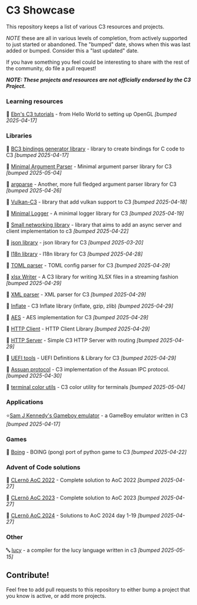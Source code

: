 # C3 Showcase

This repository keeps a list of various C3 resources and projects.

*NOTE* these are all in various levels of completion, from actively supported to just started or abandoned. The "bumped" date,
shows when this was last added or bumped. Consider this a "last updated" date.

If you have something you feel could be interesting to share with the rest of the community, do file a pull request!

***NOTE: These projects and resources are not officially endorsed by the C3 Project.***

### Learning resources

📖 [Ebn's C3 tutorials](https://ebn.codeberg.page/programming/c3/) - from Hello World to setting up OpenGL *[bumped 2025-04-17]*

### Libraries

📁 [BC3 bindings generator library](https://github.com/vssukharev/bc3) - library to create bindings for C code to C3 *[bumped 2025-04-17]*

📁 [Minimal Argument Parser](https://github.com/chaoticva/c3-argparser) - Minimal argument parser library for C3 *[bumped 2025-05-04]*

📁 [argparse](https://github.com/joshring/argparse) - Another, more full fledged argument parser library for C3 *[bumped 2025-04-26]*

📁 [Vulkan-C3](https://github.com/hucancode/vulkan-c3) - library that add vulkan support to C3 *[bumped 2025-04-18]*

📁 [Minimal Logger](https://github.com/chaoticva/c3-logger) - A minimal logger library for C3 *[bumped 2025-04-19]*

📁 [Small networking library](https://github.com/ygorpontelo/c3-server-lib) - library that aims to add an async server and client implementation to c3 *[bumped 2025-04-22]*

📁 [json library](https://github.com/hwchen/json-c3) - json library for C3 *[bumped 2025-03-20]*

📁 [I18n library](https://github.com/tahadostifam/i18n-c3) - I18n library for C3 *[bumped 2025-04-28]*

📁 [TOML parser](https://github.com/konimarti/toml.c3l) - TOML config parser for C3 *[bumped 2025-04-29]*

📁 [xlsx Writer](https://github.com/radekm/xlsx-writer) - A C3 library for writing XLSX files in a streaming fashion *[bumped 2025-04-29]*

📁 [XML parser](https://github.com/tonis2/xml.c3) - XML parser for C3 *[bumped 2025-04-29]*

📁 [Inflate](https://github.com/konimarti/tinf.c3l) - C3 Inflate library (inflate, gzip, zlib) *[bumped 2025-04-29]*

📁 [AES](https://github.com/konimarti/aes.c3l) - AES implementation for C3 *[bumped 2025-04-29]*

📁 [HTTP Client](https://github.com/tclesius/http.c3) - HTTP Client Library *[bumped 2025-04-29]*

📁 [HTTP Server](https://github.com/velikoss/c3-api) - Simple C3 HTTP Server with routing *[bumped 2025-04-29]*

📁 [UEFI tools](https://github.com/NotsoanoNimus/uefi.c3l) - UEFI Definitions & Library for C3 *[bumped 2025-04-29]*

📁 [Assuan protocol](https://github.com/konimarti/assuan.c3l) - C3 implementation of the Assuan IPC protocol. *[bumped 2025-04-30]*

📁 [terminal color utils](https://github.com/chaoticva/c3-colorutil) - C3 color utility for terminals *[bumped 2025-05-04]*

### Applications

⭐[Sam J Kennedy's Gameboy emulator](https://github.com/samjkennedy/gbc3) - a GameBoy emulator written in C3 *[bumped 2025-04-17]*

### Games

👾 [Boing](https://github.com/tekin-tontu/boing) - BOING (pong) port of python game to C3 *[bumped 2025-04-22]*

### Advent of Code solutions

🎅 [CLernö AoC 2022](https://github.com/lerno/aoc_2022_c3) - Complete solution to AoC 2022 *[bumped 2025-04-27]*

🎅 [CLernö AoC 2023](https://github.com/lerno/aoc_2023_c3) - Complete solution to AoC 2023 *[bumped 2025-04-27]*

🎅 [CLernö AoC 2024](https://github.com/lerno/aoc_2024_c3) - Solutions to AoC 2024 day 1-19 *[bumped 2025-04-27]*

### Other

🔤 [lucy](https://github.com/chaoticva/lucy) - a compiler for the lucy language written in c3 *[bumped 2025-05-15]*

## Contribute!

Feel free to add pull requests to this repository to either bump a project that you know is active, or add more projects.
